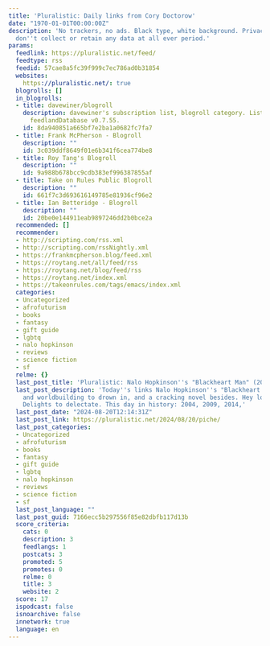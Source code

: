 ```yaml
---
title: 'Pluralistic: Daily links from Cory Doctorow'
date: "1970-01-01T00:00:00Z"
description: 'No trackers, no ads. Black type, white background. Privacy policy: we
  don''t collect or retain any data at all ever period.'
params:
  feedlink: https://pluralistic.net/feed/
  feedtype: rss
  feedid: 57cae8a5fc39f999c7ec786ad0b31854
  websites:
    https://pluralistic.net/: true
  blogrolls: []
  in_blogrolls:
  - title: davewiner/blogroll
    description: davewiner's subscription list, blogroll category. List created by
      feedlandDatabase v0.7.55.
    id: 8da940851a665bf7e2ba1a0682fc7fa7
  - title: Frank McPherson - Blogroll
    description: ""
    id: 3c039ddf8649f01e6b341f6cea774be8
  - title: Roy Tang's Blogroll
    description: ""
    id: 9a988b678bcc9cdb383ef996387855af
  - title: Take on Rules Public Blogroll
    description: ""
    id: 661f7c3d693616149785e81936cf96e2
  - title: Ian Betteridge - Blogroll
    description: ""
    id: 20be0e144911eab9897246dd2b0bce2a
  recommended: []
  recommender:
  - http://scripting.com/rss.xml
  - http://scripting.com/rssNightly.xml
  - https://frankmcpherson.blog/feed.xml
  - https://roytang.net/all/feed/rss
  - https://roytang.net/blog/feed/rss
  - https://roytang.net/index.xml
  - https://takeonrules.com/tags/emacs/index.xml
  categories:
  - Uncategorized
  - afrofuturism
  - books
  - fantasy
  - gift guide
  - lgbtq
  - nalo hopkinson
  - reviews
  - science fiction
  - sf
  relme: {}
  last_post_title: 'Pluralistic: Nalo Hopkinson''s "Blackheart Man" (20 Aug 2024)'
  last_post_description: 'Today''s links Nalo Hopkinson''s "Blackheart Man": Language
    and worldbuilding to drown in, and a cracking novel besides. Hey look at this:
    Delights to delectate. This day in history: 2004, 2009, 2014,'
  last_post_date: "2024-08-20T12:14:31Z"
  last_post_link: https://pluralistic.net/2024/08/20/piche/
  last_post_categories:
  - Uncategorized
  - afrofuturism
  - books
  - fantasy
  - gift guide
  - lgbtq
  - nalo hopkinson
  - reviews
  - science fiction
  - sf
  last_post_language: ""
  last_post_guid: 7166ecc5b297556f85e82dbfb117d13b
  score_criteria:
    cats: 0
    description: 3
    feedlangs: 1
    postcats: 3
    promoted: 5
    promotes: 0
    relme: 0
    title: 3
    website: 2
  score: 17
  ispodcast: false
  isnoarchive: false
  innetwork: true
  language: en
---
```

